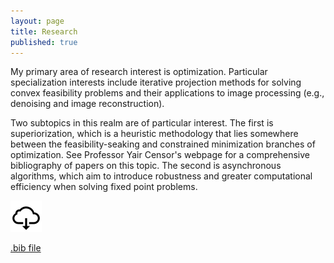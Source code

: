 ```yaml
---
layout: page
title: Research
published: true
---
```


<p class="message">
My primary area of research interest is optimization. Particular specialization interests include iterative projection methods for solving convex feasibility problems and their applications to image processing (e.g., denoising and image reconstruction).


Two subtopics in this realm are of particular interest. The first is superiorization, which is a heuristic methodology that lies somewhere between the feasibility-seaking and constrained minimization branches of optimization. See Professor Yair Censor's webpage for a comprehensive bibliography of papers on this topic. The second is asynchronous algorithms, which aim to introduce robustness and greater computational efficiency when solving fixed point problems.
</p>




<div class = "featured">
<style>

.image {
  display: block;
  width: auto;
  height: auto;
}

.overlay {
  position: relative;
  top: 0;
  bottom: 0;
  left: 0;
  right: 0;
  height: 50 px;
  width: 50px;
  opacity: 1;
  transition: 0.5s ease;
  background-color: #92b4f2;
}

.container:hover .overlay {
  opacity: 1;
}

.text {
  color: white;
  font-size: 12px;
  position: absolute;
  top: 50%;
  left: 50%;
  -webkit-transform: translate(-50%, -50%);
  -ms-transform: translate(-50%, -50%);
  transform: translate(-50%, -50%);
  text-align: center;
}
</style>  
 
  <a href="https://google.com"><img src="/public/images/download-icon.png" alt="Avatar" class="image" style="width:50px">
  <div class="overlay">
    <div class="text">.bib file</div>
  </div>
  </a>
 
   
  </div>
